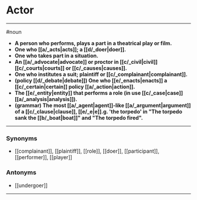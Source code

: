 # Actor
---
#noun
- **A person who performs, plays a part in a theatrical play or film.**
- **One who [[a/_acts|acts]]; a [[d/_doer|doer]].**
- **One who takes part in a situation.**
- **An [[a/_advocate|advocate]] or proctor in [[c/_civil|civil]] [[c/_courts|courts]] or [[c/_causes|causes]].**
- **One who institutes a suit; plaintiff or [[c/_complainant|complainant]].**
- **(policy [[d/_debate|debate]]) One who [[e/_enacts|enacts]] a [[c/_certain|certain]] policy [[a/_action|action]].**
- **The [[e/_entity|entity]] that performs a role (in use [[c/_case|case]] [[a/_analysis|analysis]]).**
- **(grammar) The most [[a/_agent|agent]]-like [[a/_argument|argument]] of a [[c/_clause|clause]], [[e/_e|e]].g. 'the torpedo' in "The torpedo sank the [[b/_boat|boat]]" and "The torpedo fired".**
---
### Synonyms
- [[complainant]], [[plaintiff]], [[role]], [[doer]], [[participant]], [[performer]], [[player]]
### Antonyms
- [[undergoer]]
---
